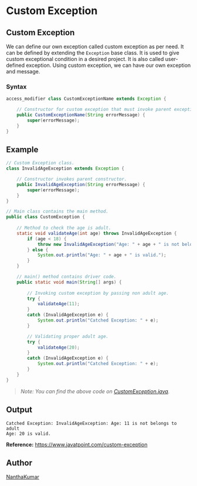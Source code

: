 # Custom Exception
  
  
## Custom Exception
We can define our own exception called custom exception as per need. It can be defined by
extending the `Exception` base class. It is used to give custom exceptional condition in a
desired project. It is also called user-defined exception. Using custom exception, we can
have our own exception and message. 
  
### Syntax
```java
access_modifier class CustomExceptionName extends Exception {

    // Constructor for custom exception that must invoke parent exception.
    public CustomExceptionName(String errorMessage) {
        super(errorMessage);
    }
}
```
  
  
## Example
```java
// Custom Exception class.
class InvalidAgeException extends Exception {

    // Constructor invokes parent constructor.
    public InvalidAgeException(String errorMessage) {
        super(errorMessage);
    }
}

// Main class contains the main method.
public class CustomException {
    
    // Method to check the age is adult.
    static void validateAge(int age) throws InvalidAgeException {
        if (age < 18) {
            throw new InvalidAgeException("Age: " + age + " is not belongs to adult");
        } else {
            System.out.println("Age: " + age + " is valid.");
        }
    }

    // main() method contains driver code.
    public static void main(String[] args) {
        
        // Invoking custom exception by passing non adult age.
        try {
            validateAge(11);
        }
        catch (InvalidAgeException e) {
            System.out.println("Catched Exception: " + e);
        }

        // Validating proper adult age.
        try {
            validateAge(20);
        }
        catch (InvalidAgeException e) {
            System.out.println("Catched Exception: " + e);
        }
    }
}
```
> *Note: You can find the above code on [CustomException.java](CustomException.java).*
  
   
## Output
```
Catched Exception: InvalidAgeException: Age: 11 is not belongs to adult
Age: 20 is valid.
```
  
  
**Reference:** https://www.javatpoint.com/custom-exception 
## Author
[NanthaKumar](https://github.com/nknantha "NanthaKumar's Profile")

